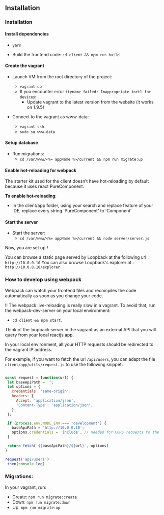 ## Installation

### Installation

#### Install dependencies

- `yarn`

- Build the frontend code: `cd client && npm run build`

#### Create the vagrant
- Launch VM from the root directory of the project:
  - `vagrant up`
  - If you encounter error `ttyname failed: Inappropriate ioctl for devices`:
    - Update vagrant to the latest version from the website (it works on 1.9.5)

- Connect to the vagrant as www-data:
  - `vagrant ssh`
  - `sudo su www-data`

#### Setup database

- Run migrations:
  - `cd /var/www/<%= appName %>/current && npm run migrate:up`

#### Enable hot-reloading for webpack

The starter kit used for the client doesn't have hot-reloading by default because it uses react PureComponent.

**To enable hot-reloading**:
- In the client/app folder, using your search and replace feature of your IDE, replace every string 'PureComponent' to 'Component'


#### Start the server

- Start the server:
  - `cd /var/www/<%= appName %>/current && node server/server.js`

Now, you are set up !

You can browse a static page served by Loopback at the following url : `http://10.0.0.10`
You can also browse Loopback's explorer at : `http://10.0.0.10/explorer`

### How to develop using webpack

 Webpack can watch your frontend files and recompiles the code automatically as soon as you change your code.

 :bangbang: The webpack live-reloading is really slow in a vagrant. To avoid that, run the webpack-dev-server on your local environment:
 - `cd client && npm start`.


 Think of the loopback server in the vagrant as an external API that you will query from your local reactjs app.

 In your local environment, all your HTTP requests should be redirected to the vagrant IP address.

 For example, if you want to fetch the url `/api/users`, you can adapt the file `client/app/utils/request.js` to use the following snippet:

 ```javascript

const request = function(url) {
  let baseApiPath = '';
  let options = {
    credentials: 'same-origin',
    headers: {
      Accept: 'application/json',
      'Content-Type': 'application/json',
    }
  };

  if (process.env.NODE_ENV === 'development') {
    baseApiPath = 'http://10.0.0.10';
    options.credentials = 'include'; // needed for CORS requests to the vagrant
  }

  return fetch(`${baseApiPath}/${url}`, options)
}

request('api/users')
.then(console.log)
 ```

### Migrations:

In your vagrant, run:

- Create: `npm run migrate:create`
- Down: `npm run migrate:down`
- Up: `npm run migrate:up`
